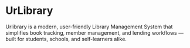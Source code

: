 # UrLibrary
Urlibrary is a modern, user-friendly Library Management System that simplifies book tracking, member management, and lending workflows — built for students, schools, and self-learners alike.

